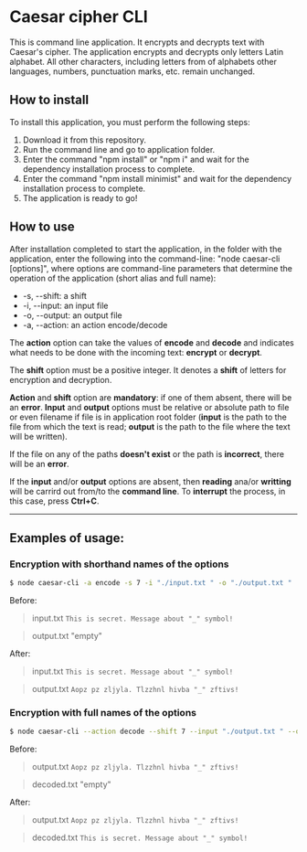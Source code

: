 # Caesar cipher CLI

This is command line application. It encrypts and decrypts text with Caesar's cipher. The application encrypts and decrypts only letters Latin alphabet. All other characters, including letters from of alphabets other languages, numbers, punctuation marks, etc. remain unchanged.

## How to install

To install this application, you must perform the following steps:
1. Download it from this repository.
2. Run the command line and go to application folder.
3. Enter the command "npm install" or "npm i" and wait for the dependency installation process to complete.
4. Enter the command "npm install minimist" and wait for the dependency installation process to complete.
5. The application is ready to go!

## How to use

After installation completed to start the application, in the folder with the application, enter the following into the command-line: "node caesar-cli [options]", where options are command-line parameters that determine the operation of the application (short alias and full name):
* -s, --shift: a shift
* -i, --input: an input file
* -o, --output: an output file
* -a, --action: an action encode/decode

The **action** option can take the values of **encode** and **decode** and indicates what needs to be done with the incoming text: **encrypt** or **decrypt**.

The **shift** option must be a positive integer. It denotes a **shift** of letters for encryption and decryption.

**Action** and **shift** option are **mandatory**: if one of them absent, there will be an **error**. **Input** and **output** options must be relative or absolute path to file or even filename if file is in application root folder (**input** is the path to the file from which the text is read; **output** is the path to the file where the text will be written).

If the file on any of the paths **doesn't exist** or the path is **incorrect**, there will be an **error**.

If the **input** and/or **output** options are absent, then **reading** ana/or **writting** will be carrird out from/to the **command line**. To **interrupt** the process, in this case, press **Ctrl+C**.

---

## Examples of usage:

### Encryption with shorthand names of the options

```bash
$ node caesar-cli -a encode -s 7 -i "./input.txt " -o "./output.txt "
```

Before:

> input.txt
> `This is secret. Message about "_" symbol!`

> output.txt
> "empty"

After:

> input.txt
> `This is secret. Message about "_" symbol!`

> output.txt
> `Aopz pz zljyla. Tlzzhnl hivba "_" zftivs!`

### Encryption with full names of the options

```bash
$ node caesar-cli --action decode --shift 7 --input "./output.txt " --output "./decoded.txt "
```

Before:

> output.txt
> `Aopz pz zljyla. Tlzzhnl hivba "_" zftivs!`

> decoded.txt
> "empty"

After:

> output.txt
> `Aopz pz zljyla. Tlzzhnl hivba "_" zftivs!`

> decoded.txt
> `This is secret. Message about "_" symbol!`
